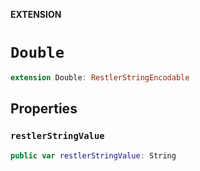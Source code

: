 **EXTENSION**

# `Double`
```swift
extension Double: RestlerStringEncodable
```

## Properties
### `restlerStringValue`

```swift
public var restlerStringValue: String
```
